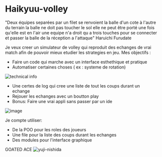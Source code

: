 # Haikyuu-volley

"Deux équipes separées par un filet se renvoient la balle d'un cote à l'autre du terrain la balle ne doit pas toucher le sol elle ne peut être porté une fois qu'elle est en l'air une equipe n'a droit qu a trois touches pour se connecter et passer la balle de la réception a l'attaque" Haruichi Furudate

Je veux creer un simulateur de volley qui reproduit des echanges de vrai match afin de pouvoir mieux etudier les strategies en jeu.
Mes objectifs :
- Faire un code qui marche avec un interface esthethique et pratique
- Automatiser certaines choses ( ex : systeme de rotation)

![technical info](https://user-images.githubusercontent.com/90553363/161491710-b9715f9f-f026-456c-9fb0-237d7f091415.gif)

- Une certes de log qui cree une liste de tout les coups durant un echange 
- Rejouer les echanges avec un boutton play
- Bonus: Faire une vrai appli sans passer par un ide

![image](https://user-images.githubusercontent.com/90553363/161490865-7f449dd0-4710-4031-af1f-b97a8d57455f.png)

Je compte utiliser:
- De la POO pour les roles des joueurs 
- Une file pour la liste des coups durant les echanges
- Des modules pour l'interface graphique 

GOATED ACE
![yuji-nishida](https://user-images.githubusercontent.com/90553363/161496662-5d67a0a9-e7c1-4682-a2ea-d844d848c692.gif)

